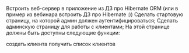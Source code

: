 Встроить веб-сервер в приложение из ДЗ про Hibernate ORM (или в пример из вебинара встроить ДЗ про Hibernate :))
Сделать стартовую страницу, на которой админ должен аутентифицироваться;
Сделать админскую страницу для работы с клиентами;
На этой странице должны быть доступны следующие функции:

создать клиента
получить список клиентов